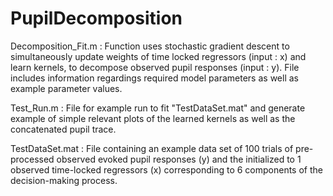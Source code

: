 # PupilDecomposition

Decomposition_Fit.m : Function uses stochastic gradient descent to simultaneously update weights of time locked regressors (input : x) and learn kernels, to decompose observed pupil responses (input : y). File includes information regardings required model parameters as well as example parameter values.

Test_Run.m : File for example run to fit "TestDataSet.mat" and generate example of simple relevant plots of the learned kernels as well as the concatenated pupil trace.

TestDataSet.mat : File containing an example data set of 100 trials of pre-processed observed evoked pupil responses (y) and the initialized to 1 observed time-locked regressors (x) corresponding to 6 components of the decision-making process. 
